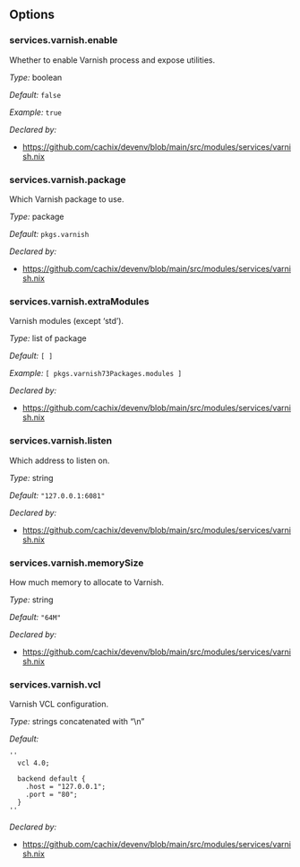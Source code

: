 [comment]: # (Do not edit this file as it is autogenerated. Go to docs/individual-docs if you want to make edits.)


[comment]: # (Please add your documentation on top of this line)

## Options

### services\.varnish\.enable

Whether to enable Varnish process and expose utilities\.



*Type:*
boolean



*Default:*
` false `



*Example:*
` true `

*Declared by:*
 - [https://github\.com/cachix/devenv/blob/main/src/modules/services/varnish\.nix](https://github.com/cachix/devenv/blob/main/src/modules/services/varnish.nix)



### services\.varnish\.package



Which Varnish package to use\.



*Type:*
package



*Default:*
` pkgs.varnish `

*Declared by:*
 - [https://github\.com/cachix/devenv/blob/main/src/modules/services/varnish\.nix](https://github.com/cachix/devenv/blob/main/src/modules/services/varnish.nix)



### services\.varnish\.extraModules



Varnish modules (except ‘std’)\.



*Type:*
list of package



*Default:*
` [ ] `



*Example:*
` [ pkgs.varnish73Packages.modules ] `

*Declared by:*
 - [https://github\.com/cachix/devenv/blob/main/src/modules/services/varnish\.nix](https://github.com/cachix/devenv/blob/main/src/modules/services/varnish.nix)



### services\.varnish\.listen



Which address to listen on\.



*Type:*
string



*Default:*
` "127.0.0.1:6081" `

*Declared by:*
 - [https://github\.com/cachix/devenv/blob/main/src/modules/services/varnish\.nix](https://github.com/cachix/devenv/blob/main/src/modules/services/varnish.nix)



### services\.varnish\.memorySize



How much memory to allocate to Varnish\.



*Type:*
string



*Default:*
` "64M" `

*Declared by:*
 - [https://github\.com/cachix/devenv/blob/main/src/modules/services/varnish\.nix](https://github.com/cachix/devenv/blob/main/src/modules/services/varnish.nix)



### services\.varnish\.vcl



Varnish VCL configuration\.



*Type:*
strings concatenated with “\\n”



*Default:*

```
''
  vcl 4.0;
  
  backend default {
    .host = "127.0.0.1";
    .port = "80";
  }
''
```

*Declared by:*
 - [https://github\.com/cachix/devenv/blob/main/src/modules/services/varnish\.nix](https://github.com/cachix/devenv/blob/main/src/modules/services/varnish.nix)
